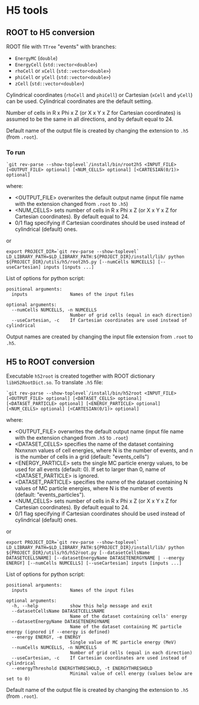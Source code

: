 # H5 tools

## ROOT to H5 conversion

  ROOT file with `TTree` "events" with branches:

  - `EnergyMC` (`double`)
  - `EnergyCell` (`std::vector<double>`)
  - `rhoCell` or `xCell` (`std::vector<double>`)
  - `phiCell` or `yCell` (`std::vector<double>`)
  - `zCell` (`std::vector<double>`)

Cylindrical coordinates (`rhoCell` and `phiCell`) or Cartesian (`xCell` and `yCell`) can be used. Cylindrical coordinates are the default setting.

Number of cells in R x Phi x Z (or X x Y x Z for Cartesian coordinates) is assumed to be the same in all directions, and by default equal to 24.

Default name of the output file is created by changing the extension to `.h5` (from `.root`).

### To run

```
`git rev-parse --show-toplevel`/install/bin/root2h5 <INPUT_FILE> [<OUTPUT_FILE> optional] [<NUM_CELLS> optional] [<CARTESIAN(0/1)> optional]
```

where:
 - <OUTPUT_FILE> overwrites the default output name (input file name with the extension changed from `.root` to `.h5`)
 - <NUM_CELLS> sets number of cells in R x Phi x Z (or X x Y x Z for Cartesian coordinates). By default equal to 24.
 - <CARTESIAN> 0/1 flag specifying if Cartesian coordinates should be used instead of cylindrical (default) ones.

or

```
export PROJECT_DIR=`git rev-parse --show-toplevel`
LD_LIBRARY_PATH=$LD_LIBRARY_PATH:${PROJECT_DIR}/install/lib/ python ${PROJECT_DIR}/utils/h5/root2h5.py [--numCells NUMCELLS] [--useCartesian] inputs [inputs ...]
```

List of options for python script:
```
positional arguments:
  inputs                Names of the input files

optional arguments:
  --numCells NUMCELLS, -n NUMCELLS
                        Number of grid cells (equal in each direction)
  --useCartesian, -c    If Cartesian coordinates are used instead of cylindrical

```
Output names are created by changing the input file extension from `.root` to `.h5`.


## H5 to ROOT conversion

Executable `h52root` is created together with ROOT dictionary `libH52RootDict.so`. To translate `.h5` file:

```
`git rev-parse --show-toplevel`/install/bin/h52root <INPUT_FILE> [<OUTPUT_FILE> optional] [<DATASET_CELLS> optional] [<DATASET_PARTICLE> optional] [<ENERGY_PARTICLE> optional] [<NUM_CELLS> optional] [<CARTESIAN(0/1)> optional]
```

where:
 - <OUTPUT_FILE> overwrites the default output name (input file name with the extension changed from `.h5` to `.root`)
 - <DATASET_CELLS> specifies the name of the dataset containing Nxnxnxn values of cell energies, where N is the number of events, and n is the number of cells in a grid (default: "events_cells")
 - <ENERGY_PARTICLE> sets the single MC particle energy values, to be used for all events (default: 0). If set to larger than 0, name of <DATASET_PARTICLE> is ignored.
 - <DATASET_PARTICLE> specifies the name of the dataset containing N values of MC particle energies, where N is the number of events (default: "events_particles").
 - <NUM_CELLS> sets number of cells in R x Phi x Z (or X x Y x Z for Cartesian coordinates). By default equal to 24.
 - <CARTESIAN> 0/1 flag specifying if Cartesian coordinates should be used instead of cylindrical (default) ones.

or

```
export PROJECT_DIR=`git rev-parse --show-toplevel`
LD_LIBRARY_PATH=$LD_LIBRARY_PATH:${PROJECT_DIR}/install/lib/ python ${PROJECT_DIR}/utils/h5/h52root.py [--datasetCellsName DATASETCELLSNAME] [--datasetEnergyName DATASETENERGYNAME | --energy ENERGY] [--numCells NUMCELLS] [--useCartesian] inputs [inputs ...]
```

List of options for python script:
```
positional arguments:
  inputs                Names of the input files

optional arguments:
  -h, --help            show this help message and exit
  --datasetCellsName DATASETCELLSNAME
                        Name of the dataset containing cells' energy
  --datasetEnergyName DATASETENERGYNAME
                        Name of the dataset containing MC particle energy (ignored if --energy is defined)
  --energy ENERGY, -e ENERGY
                        Single value of MC particle energy (MeV)
  --numCells NUMCELLS, -n NUMCELLS
                        Number of grid cells (equal in each direction)
  --useCartesian, -c    If Cartesian coordinates are used instead of cylindrical
  --energyThreshold ENERGYTHRESHOLD, -t ENERGYTHRESHOLD
                        Minimal value of cell energy (values below are set to 0)

```

Default name of the output file is created by changing the extension to `.h5` (from `.root`).